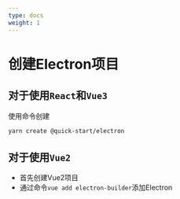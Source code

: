 ```yaml
---
type: docs
weight: 1
---
```


# 创建Electron项目

## 对于使用`React`和`Vue3`

使用命令创建

```bash
yarn create @quick-start/electron
```

## 对于使用`Vue2`

- 首先创建Vue2项目
- 通过命令`vue add electron-builder`添加Electron